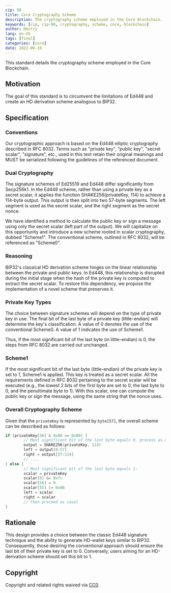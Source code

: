 ```yaml
---
cip: 98
title: Core Cryptography Scheme
description: The cryptography scheme employed in the Core Blockchain.
keywords: [cip, cip-98, cryptography, scheme, core, blockchain]
author: Dmitry
lang: en-US
tags: [final]
categories: [core]
date: 2022-06-16
---
```

This standard details the cryptography scheme employed in the Core Blockchain.

<!--truncate-->

## Motivation

The goal of this standard is to circumvent the limitations of Ed448 and create an HD derivation scheme analogous to BIP32.

## Specification

### Conventions

Our cryptographic approach is based on the Ed448 elliptic cryptography described in RFC 8032. Terms such as "private key", "public key", "secret scalar", "signature", etc., used in this text retain their original meanings and MUST be serialized following the guidelines of the referenced document.

### Dual Cryptography

The signature schemes of Ed25519 and Ed448 differ significantly from Secp256k1. In the Ed448 scheme, rather than using a private key as a secret scalar, it applies the function SHAKE256(privateKey, 114) to achieve a 114-byte output. This output is then split into two 57-byte segments. The left segment is used as the secret scalar, and the right segment as the secret nonce.

We have identified a method to calculate the public key or sign a message using only the secret scalar (left part of the output). We will capitalize on this opportunity and introduce a new scheme rooted in scalar cryptography, dubbed "Scheme1". The conventional scheme, outlined in RFC 8032, will be referenced as "Scheme0".

### Reasoning

BIP32's classical HD derivation scheme hinges on the linear relationship between the private and public keys. In Ed448, this relationship is disrupted during the initial stage when the hash of the private key is computed to extract the secret scalar. To restore this dependency, we propose the implementation of a novel scheme that preserves it.

### Private Key Types

The choice between signature schemes will depend on the type of private key in use. The final bit of the last byte of a private key (little-endian) will determine the key's classification. A value of 0 denotes the use of the conventional Scheme0. A value of 1 indicates the use of Scheme1.

Thus, if the most significant bit of the last byte (in little-endian) is 0, the steps from RFC 8032 are carried out unchanged.

### Scheme1

If the most significant bit of the last byte (little-endian) of the private key is set to 1, Scheme1 is applied. This key is treated as a secret scalar. All the requirements defined in RFC 8032 pertaining to the secret scalar will be executed (e.g., the lowest 2 bits of the first byte are set to 0, the last byte to 0, and the penultimate byte to 1). With this scalar, one can compute the public key or sign the message, using the same string that the nonce uses.

### Overall Cryptography Scheme

Given that the `privateKey` is represented by `byte[57]`, the overall scheme can be described as follows:

```go
if (privateKey[56] & 0x80 == 0x00) {
        // Most significant bit of the last byte equals 0, process as usual:
        output = SHAKE256(privateKey, 114)
        left = output[0:57]
        right = output[57:114]
        // ....
} else {
        // Most significant bit of the last byte equals 1:
        scalar = privateKey
        scalar[0] &= 0xfc
        scalar[56] = 0
        scalar[55] |= 0x80
        left = scalar
        right = scalar
        // then proceed as usual
}
```

## Rationale

This design provides a choice between the classic Ed448 signature technique and the ability to generate HD-wallet keys similar to BIP32. Consequently, those desiring the conventional approach should ensure the last bit of their private key is set to 0. Conversely, users aiming for an HD-derivation scheme should set this bit to 1.

## Copyright

Copyright and related rights waived via [CC0](https://creativecommons.org/publicdomain/zero/1.0/).
